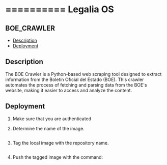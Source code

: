 ==========
Legalia OS
==========


## BOE_CRAWLER

- [Description](#description)
- [Deployment](#deployment)


## Description

The BOE Crawler is a Python-based web scraping tool designed to extract information from the Boletín Oficial del Estado (BOE). This crawler automates the process of fetching and parsing data from the BOE's website, making it easier to access and analyze the content.

## Deployment

1. Make sure that you are authenticated
2. Determine the name of the image.

    ```us-central1-docker.pkg.dev/legalia-mvp-dev-386605/crawler-scripts/boe_crawler
    ```
3. Tag the local image with the repository name.

    ```docker tag {id_image} us-central1-docker.pkg.dev/legalia-mvp-dev-386605/crawler-scripts/boe_crawler:{version}
    ```

4. Push the tagged image with the command:

    ```docker push us-central1-docker.pkg.dev/legalia-mvp-dev-386605/crawler-scripts/boe_crawler:1.0
    ```








